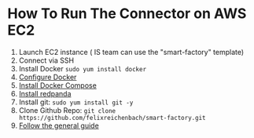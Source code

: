 # How To Run The Connector on AWS EC2

1. Launch EC2 instance  ( IS team can use the "smart-factory" template)
2. Connect via SSH
3. Install Docker ```sudo yum install docker```
4. [Configure Docker](https://docs.docker.com/engine/install/linux-postinstall/)
5. [Install Docker Compose](https://docs.docker.com/compose/install/)
6. [Install redpanda](https://vectorized.io/blog/getting-started-rpk/#Installing-Redpanda)
7. Install git: ```sudo yum install git -y```
8. Clone Github Repo: ```git clone https://github.com/felixreichenbach/smart-factory.git```
9. [Follow the general guide](https://github.com/felixreichenbach/smart-factory/blob/main/mqtt-kafka-mdb/README.md)
